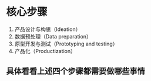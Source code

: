 
# 核心步骤

  1. 产品设计与构思（Ideation）
  2. 数据预处理（Data preparation）
  3. 原型开发与测试（Prototyping and testing）
  4. 产品化（Productization）

## 具体看看上述四个步骤都需要做哪些事情
